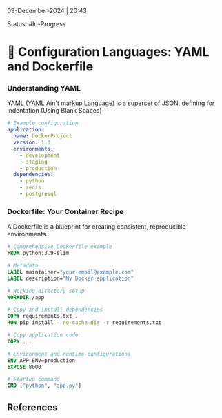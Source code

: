 09-December-2024 | 20:43

Status: #In-Progress 
# 📘 Configuration Languages: YAML and Dockerfile

### Understanding YAML
YAML (YAML Ain't markup Language) is a superset of JSON, defining for indentation (Using Blank Spaces)

```yaml
# Example configuration
application:
  name: DockerProject
  version: 1.0
  environments:
    - development
    - staging
    - production
  dependencies:
    - python
    - redis
    - postgresql
```

### Dockerfile: Your Container Recipe
A Dockerfile is a blueprint for creating consistent, reproducible environments.

```dockerfile
# Comprehensive Dockerfile example
FROM python:3.9-slim

# Metadata
LABEL maintainer="your-email@example.com"
LABEL description="My Docker application"

# Working directory setup
WORKDIR /app

# Copy and install dependencies
COPY requirements.txt .
RUN pip install --no-cache-dir -r requirements.txt

# Copy application code
COPY . .

# Environment and runtime configurations
ENV APP_ENV=production
EXPOSE 8000

# Startup command
CMD ["python", "app.py"]
```


## References